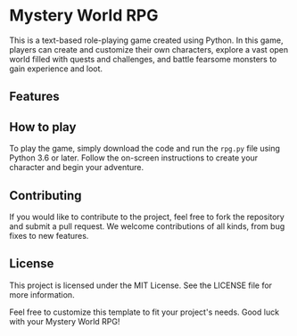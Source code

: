 # Mystery World RPG

This is a text-based role-playing game created using Python. In this game, players can create and customize their own
characters, explore a vast open world filled with quests and challenges, and battle fearsome monsters to gain experience
and loot.

## Features

[//]: # (todo: describe all availabe features)

## How to play

To play the game, simply download the code and run the `rpg.py` file using Python 3.6 or later. Follow the on-screen
instructions to create your character and begin your adventure.

## Contributing

If you would like to contribute to the project, feel free to fork the repository and submit a pull request. We welcome
contributions of all kinds, from bug fixes to new features.

## License

This project is licensed under the MIT License. See the LICENSE file for more information.

Feel free to customize this template to fit your project's needs. Good luck with your Mystery World RPG!